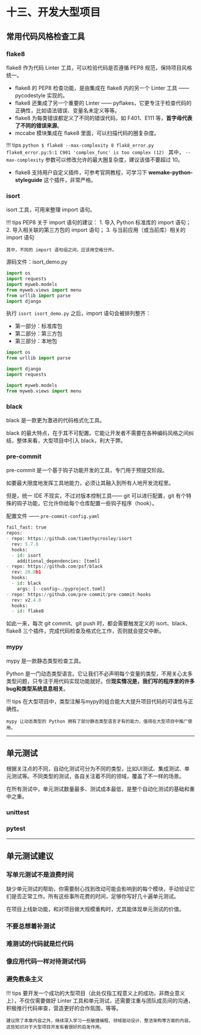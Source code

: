 # 十三、开发大型项目

## 常用代码风格检查工具

### flake8

flake8 作为代码 Linter 工具，可以检验代码是否遵循 PEP8 规范，保持项目风格统一。

- flake8 的 PEP8 检查功能，是由集成在 flake8 内的另一个 Linter 工具 —— pycodestyle 实现的。
- flake8 还集成了另一个重要的 Linter —— pyflakes，它更专注于检查代码的正确性，比如语法错误、变量名未定义等等。
- flake8 为每类错误都定义了不同的错误代码，如 F401、E111 等，**首字母代表了不同的错误来源**。
- mccabe 模块集成在 flake8 里面，可以扫描代码的圈复杂度。

!!! tips 
    ```python
    $ flake8 --max-complexity 8 flak8_error.py
    flake8_error.py:5:1 C901 'complex_func' is too complex (12)
    ```
    其中， `--max-complexity` 参数可以修改允许的最大圈复杂度，建议该值不要超过 10。

- flake8 支持用户自定义插件，可参考官网教程，可学习下 **wemake-python-styleguide** 这个插件，非常严格。
  
### isort

isort 工具，可用来整理 import 语句。

!!! tips
    PEP8 关于 import 语句的建议：
    1. 导入 Python 标准库的 import 语句；
    2. 导入相关联的第三方包的 import 语句；
    3. 与当前应用（或当前库）相关的 import 语句

    其中，不同的 import 语句组之间，应该用空格分开。

源码文件：isort_demo.py 
```python
import os
import requests
import myweb.models 
from myweb.views import menu
from urllib import parse
import django
```

执行 `isort isort_demo.py` 之后，import 语句会被排列整齐：

- 第一部分：标准库包
- 第二部分：第三方包
- 第三部分：本地包

```python
import os 
from urllib import parse

import django 
import requests

import myweb.models 
from myweb.views import menu
```

### black

black 是一款更为激进的代码格式化工具。

black 的最大特点，在于其不可配置。它能让开发者不需要在各种编码风格之间纠结，整体来看，大型项目中引入 black，利大于弊。

### pre-commit

pre-commit 是一个基于钩子功能开发的工具，专门用于预提交阶段。

如要最大限度地发挥工具地能力，必须让其融入到所有人地开发流程里。

但是，统一 IDE 不现实，不过对版本控制工具—— git 可以进行配置，git 有个特殊的钩子功能，它允许你给每个仓库配置一些钩子程序（hook）。

配置文件 —— `pre-commit-config.yaml`

```python
fail_fast: true
repos:
- repo: https://github.com/timothycrosley/isort
  rev: 5.7.0
  hooks:
  - id: isort
    additional_dependencies: [toml]
- repo: https://github.com/psf/black
  rev: 20.8b1
  hooks:
  - id: black
    args: [--config=./pyproject.toml]
- repo: https://github.com/pre-commit/pre-commit-hooks
  rev: v2.4.0
  hooks:
  - id: flake8
```

  如此一来，每次 git commit、git push 时，都会需要触发定义的 isort、black、flake8 三个插件，完成代码检查及格式化工作，否则就会提交中断。


### mypy

mypy 是一款静态类型检查工具。

Python 是一门动态类型语言。它让我们不必声明每个变量的类型，不用关心太多类型问题，只专注于用代码实现功能就好。但**现实情况是，我们写的程序里的许多bug和类型系统息息相关**。

!!! tips
    在大型项目中，类型注解与mypy的组合能大大提升项目代码的可读性与正确性。

    mypy 让动态类型的 Python 拥有了部分静态类型语言才有的能力，值得在大型项目中推广使用。


---

## 单元测试 

根据关注点的不同，自动化测试可分为不同的类型，比如UI测试、集成测试、单元测试等。不同类型的测试，各自关注着不同的领域，覆盖了不一样的场景。

在所有测试中，单元测试数量最多、测试成本最低，是整个自动化测试的基础和重中之重。

### unittest

### pytest

---

## 单元测试建议

### 写单元测试不是浪费时间

缺少单元测试的帮助，你需要耐心找到改动可能会影响到的每个模块，手动验证它们是否正常工作。所有这些事所花费的时间，足够你写好几十遍单元测试。

在项目上线新功能，和对项目做大规模重构时，尤其能体现单元测试的价值。

### 不要总想着补测试

### 难测试的代码就是烂代码

### 像应用代码一样对待测试代码

### 避免教条主义

!!! tips 
    要开发一个成功的大型项目（此处仅指工程意义上的成功，非商业意义上），不仅仅需要做好 Linter 工具和单元测试，还需要注重与团队成员间的沟通，积极推行代码审查，营造更好的合作氛围，等等。

    建议除了本章内容之外，继续深入学习一些敏捷编程、领域驱动设计、整洁架构等方面的内容。这些知识对于大型项目开发有着很好的启发作用。

